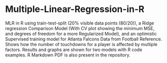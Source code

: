 # Multiple-Linear-Regression-in-R
MLR in R using train-test-split (20% visible data points (80/20)), a Ridge regression Comparison Model (With CV plot showing the minimum MSE, and degrees of freedom for a more Regularized Model), and an optimistic Supervised training model for Atlanta Falcons Data from Football Reference. Shows how the number of touchdowns for a player is affected by multiple factors. Results and graphs are shown for two models with R code examples. R Markdown PDF is also present in the repository.
